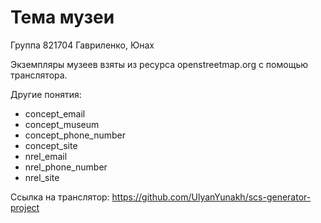 # Тема музеи

Группа 821704 Гавриленко, Юнах

Экземпляры музеев взяты из ресурса openstreetmap.org с помощью транслятора.

Другие понятия: 

- concept_email
- concept_museum
- concept_phone_number
- concept_site
- nrel_email
- nrel_phone_number
- nrel_site

Ссылка на транслятор: https://github.com/UlyanYunakh/scs-generator-project